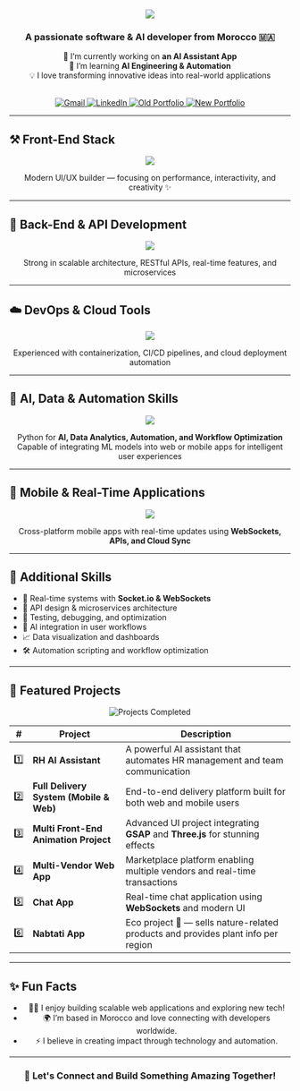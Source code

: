 <h1 align="center">
  <img src="https://readme-typing-svg.herokuapp.com/?font=Righteous&size=35&center=true&vCenter=true&width=600&height=70&duration=4000&lines=Hi+There!+👋;+I'm+Hamza+Errabbane!;+I'm+a+Software+Developer!;+I+Build+Web,+Mobile,+and+AI+Apps!;+You+Have+a+Business+Idea?;+I+Turn+It+Into+a+Real+App!" />
</h1>

<h3 align="center">A passionate software & AI developer from Morocco 🇲🇦</h3>

<p align="center">
  🔭 I’m currently working on <strong>an AI Assistant App</strong><br />
  🌱 I’m learning <strong>AI Engineering & Automation</strong><br />
  💡 I love transforming innovative ideas into real-world applications
</p>

<br />

<div align="center">
  <a href="mailto:hmzaeer@gmail.com">
    <img src="https://img.shields.io/badge/Gmail-333333?style=for-the-badge&logo=gmail&logoColor=red" alt="Gmail" />
  </a>
  <a href="https://www.linkedin.com/in/hamza-errabbane-5ba243273" target="_blank">
    <img src="https://img.shields.io/badge/LinkedIn-0077B5?style=for-the-badge&logo=linkedin&logoColor=white" alt="LinkedIn" />
  </a>
  <a href="https://hamzaerrhh.github.io/portfolio" target="_blank">
    <img src="https://img.shields.io/badge/Old%20Portfolio-FF5722?style=for-the-badge&logo=todoist&logoColor=white" alt="Old Portfolio" />
  </a>
  <a href="https://hamza-kappa.vercel.app/" target="_blank">
    <img src="https://img.shields.io/badge/New%20Portfolio-111111?style=for-the-badge&logo=vercel&logoColor=white" alt="New Portfolio" />
  </a>
</div>

---

## ⚒️ Front-End Stack

<div align="center">
  <img src="https://skillicons.dev/icons?i=vite,react,nextjs,html,css,tailwind,framer,threejs,gsap,figma,vscode,git,github" /><br />
  <p>Modern UI/UX builder — focusing on performance, interactivity, and creativity ✨</p>
</div>

---

## 🧠 Back-End & API Development

<div align="center">
  <img src="https://skillicons.dev/icons?i=typescript,javascript,go,nodejs,express,mongodb,redis" /><br />
  <p>Strong in scalable architecture, RESTful APIs, real-time features, and microservices</p>
</div>

---

## ☁️ DevOps & Cloud Tools

<div align="center">
  <img src="https://skillicons.dev/icons?i=docker,aws,gitlab,githubactions" /><br />
  <p>Experienced with containerization, CI/CD pipelines, and cloud deployment automation</p>
</div>

---

## 🤖 AI, Data & Automation Skills

<div align="center">
  <img src="https://skillicons.dev/icons?i=python" /><br />
  <p>
    Python for <strong>AI, Data Analytics, Automation, and Workflow Optimization</strong><br />
    Capable of integrating ML models into web or mobile apps for intelligent user experiences
  </p>
</div>

---

## 📱 Mobile & Real-Time Applications

<div align="center">
  <img src="https://skillicons.dev/icons?i=react,flutter,ts,js,nodejs" /><br />
  <p>
    Cross-platform mobile apps with real-time updates using <strong>WebSockets, APIs, and Cloud Sync</strong>
  </p>
</div>

---

## 🧰 Additional Skills

- 🔄 Real-time systems with **Socket.io & WebSockets**  
- 🧩 API design & microservices architecture  
- 🧪 Testing, debugging, and optimization  
- 🧠 AI integration in user workflows  
- 📈 Data visualization and dashboards  
- 🛠️ Automation scripting and workflow optimization

---

## 🚀 Featured Projects

<p align="center">
  <img src="https://img.shields.io/badge/Projects%20Completed-6-success?style=for-the-badge" alt="Projects Completed" />
</p>

| # | Project | Description |
|---|----------|-------------|
| 1️⃣ | **RH AI Assistant** | A powerful AI assistant that automates HR management and team communication |
| 2️⃣ | **Full Delivery System (Mobile & Web)** | End-to-end delivery platform built for both web and mobile users |
| 3️⃣ | **Multi Front-End Animation Project** | Advanced UI project integrating **GSAP** and **Three.js** for stunning effects |
| 4️⃣ | **Multi-Vendor Web App** | Marketplace platform enabling multiple vendors and real-time transactions |
| 5️⃣ | **Chat App** | Real-time chat application using **WebSockets** and modern UI |
| 6️⃣ | **Nabtati App** | Eco project 🌱 — sells nature-related products and provides plant info per region |

---

## ✨ Fun Facts

<ul align="center">
  <li>👨‍💻 I enjoy building scalable web applications and exploring new tech!</li>
  <li>🌍 I’m based in Morocco and love connecting with developers worldwide.</li>
  <li>⚡ I believe in creating impact through technology and automation.</li>
</ul>

---

<h3 align="center">💬 Let's Connect and Build Something Amazing Together!</h3>
